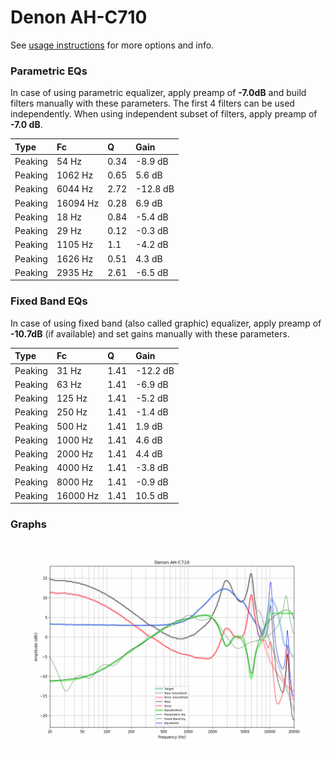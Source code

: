# Denon AH-C710
See [usage instructions](https://github.com/jaakkopasanen/AutoEq#usage) for more options and info.

### Parametric EQs
In case of using parametric equalizer, apply preamp of **-7.0dB** and build filters manually
with these parameters. The first 4 filters can be used independently.
When using independent subset of filters, apply preamp of **-7.0 dB**.

| Type    | Fc       |    Q | Gain     |
|:--------|:---------|:-----|:---------|
| Peaking | 54 Hz    | 0.34 | -8.9 dB  |
| Peaking | 1062 Hz  | 0.65 | 5.6 dB   |
| Peaking | 6044 Hz  | 2.72 | -12.8 dB |
| Peaking | 16094 Hz | 0.28 | 6.9 dB   |
| Peaking | 18 Hz    | 0.84 | -5.4 dB  |
| Peaking | 29 Hz    | 0.12 | -0.3 dB  |
| Peaking | 1105 Hz  | 1.1  | -4.2 dB  |
| Peaking | 1626 Hz  | 0.51 | 4.3 dB   |
| Peaking | 2935 Hz  | 2.61 | -6.5 dB  |

### Fixed Band EQs
In case of using fixed band (also called graphic) equalizer, apply preamp of **-10.7dB**
(if available) and set gains manually with these parameters.

| Type    | Fc       |    Q | Gain     |
|:--------|:---------|:-----|:---------|
| Peaking | 31 Hz    | 1.41 | -12.2 dB |
| Peaking | 63 Hz    | 1.41 | -6.9 dB  |
| Peaking | 125 Hz   | 1.41 | -5.2 dB  |
| Peaking | 250 Hz   | 1.41 | -1.4 dB  |
| Peaking | 500 Hz   | 1.41 | 1.9 dB   |
| Peaking | 1000 Hz  | 1.41 | 4.6 dB   |
| Peaking | 2000 Hz  | 1.41 | 4.4 dB   |
| Peaking | 4000 Hz  | 1.41 | -3.8 dB  |
| Peaking | 8000 Hz  | 1.41 | -0.9 dB  |
| Peaking | 16000 Hz | 1.41 | 10.5 dB  |

### Graphs
![](./Denon%20AH-C710.png)